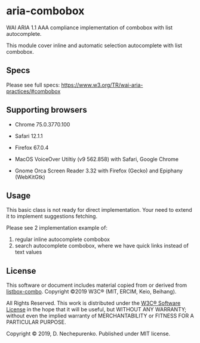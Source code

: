 # aria-combobox

WAI ARIA 1.1 AAA compliance implementation of combobox with list autocomplete.

This module cover inline and automatic selection autocomplete with list combobox.

## Specs

Please see full specs: https://www.w3.org/TR/wai-aria-practices/#combobox

## Supporting browsers

* Chrome 75.0.3770.100
* Safari 12.1.1
* Firefox 67.0.4


* MacOS VoiceOver Utiltiy (v9 562.858) with Safari, Google Chrome
* Gnome Orca Screen Reader 3.32 with Firefox (Gecko) and Epiphany (WebKitGtk)

## Usage

This basic class is not ready for direct implementation. Your need to extend it to implement suggestions fetching.

Please see 2 implementation example of: 

1. regular inline autocomplete combobox
2. search autocomplete combobox, where we have quick links instead of text values

## License

This software or document includes material copied from or derived from 
[listbox-combo](https://www.w3.org/TR/wai-aria-practices/examples/combobox/aria1.1pattern/listbox-combo.html).
Copyright ©2019 W3C® (MIT, ERCIM, Keio, Beihang).

All Rights Reserved. This work is distributed under the
[W3C® Software License](http://www.w3.org/Consortium/Legal/copyright-software)
in the hope that it will be useful, but WITHOUT ANY WARRANTY;
without even the implied warranty of MERCHANTABILITY or FITNESS FOR A
PARTICULAR PURPOSE.

Copyright © 2019, D. Nechepurenko. Published under MIT license.
